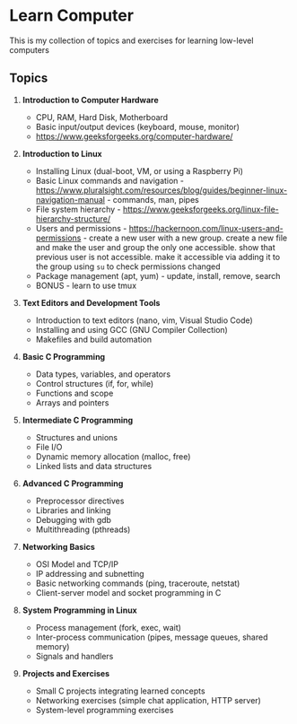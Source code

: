 # Learn Computer

This is my collection of topics and exercises for learning low-level
computers

## Topics


1. **Introduction to Computer Hardware**
   - CPU, RAM, Hard Disk, Motherboard
   - Basic input/output devices (keyboard, mouse, monitor)
   - https://www.geeksforgeeks.org/computer-hardware/

2. **Introduction to Linux**
   - Installing Linux (dual-boot, VM, or using a Raspberry Pi)
   - Basic Linux commands and navigation - https://www.pluralsight.com/resources/blog/guides/beginner-linux-navigation-manual - commands, man, pipes
   - File system hierarchy - https://www.geeksforgeeks.org/linux-file-hierarchy-structure/ 
   - Users and permissions - https://hackernoon.com/linux-users-and-permissions - create a new user with a new group. create a new file
   and make the user and group the only one accessible. show that previous user is not accessible. make it accessible via adding it to the group
   using `su` to check permissions changed
   - Package management (apt, yum) - update, install, remove, search
   - BONUS - learn to use tmux

3. **Text Editors and Development Tools**
   - Introduction to text editors (nano, vim, Visual Studio Code)
   - Installing and using GCC (GNU Compiler Collection)
   - Makefiles and build automation

4. **Basic C Programming**
   - Data types, variables, and operators
   - Control structures (if, for, while)
   - Functions and scope
   - Arrays and pointers

5. **Intermediate C Programming**
   - Structures and unions
   - File I/O
   - Dynamic memory allocation (malloc, free)
   - Linked lists and data structures

6. **Advanced C Programming**
   - Preprocessor directives
   - Libraries and linking
   - Debugging with gdb
   - Multithreading (pthreads)

7. **Networking Basics**
   - OSI Model and TCP/IP
   - IP addressing and subnetting
   - Basic networking commands (ping, traceroute, netstat)
   - Client-server model and socket programming in C

8. **System Programming in Linux**
   - Process management (fork, exec, wait)
   - Inter-process communication (pipes, message queues, shared memory)
   - Signals and handlers

9. **Projects and Exercises**
   - Small C projects integrating learned concepts
   - Networking exercises (simple chat application, HTTP server)
   - System-level programming exercises
